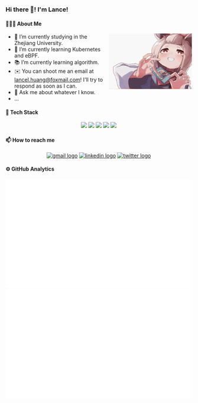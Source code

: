 ### Hi there 👋! I'm Lance!
#### 👨🏻‍💻 About Me

<img align="right" height="150" src="./img//out-5.gif"  />


- 🌱 I’m currently studying in the Zhejiang University.
- 🔭 I’m currently learning Kubernetes and eBPF.
- 📚 I’m currently learning algorithm.
- ✉️ You can shoot me an email at [lancel.huang@foxmail.com](mailto://lancel.huang@foxmail.com)! I'll try to respond as soon as I can.
- 💬 Ask me about whatever I know.
- ...





<!--
**Lan-ce-lot/Lan-ce-lot** is a ✨ _special_ ✨ repository because its `README.md` (this file) appears on your GitHub profile.
-->



#### 🚀 Tech Stack
<div align="center">
  
[![](https://img.shields.io/badge/-Go-blue.svg?style=flat-square&logo=go&logoColor=ffffff)](https://reactjs.org/)
[![](https://img.shields.io/badge/-Python-green.svg?style=flat-square&logo=python&logoColor=ffffff)](https://reactjs.org/)
[![](https://img.shields.io/badge/-Cpp-indigo.svg?style=flat-square&logo=c&logoColor=ffffff)](https://reactjs.org/)
[![](https://img.shields.io/badge/ubuntu-990000?style=flat-square&logo=ubuntu&logoColor=ffffff)](https://www.archlinux.org/)
[![](https://img.shields.io/badge/macos%20-33aadd?style=flat-square&logo=apple&logoColor=ffffff)](https://www.archlinux.org/)
</div>

#### 📫 How to reach me

<div align="center">
  <a href="mailto://lancel.huang.cs@gmail.com">
  <img src="https://raw.githubusercontent.com/maurodesouza/profile-readme-generator/master/src/assets/icons/social/gmail/default.svg" width="50" height="30" alt="gmail logo"></a>
  
  <a href="https://www.linkedin.com/in/lancelhcs/">
  <img src="https://raw.githubusercontent.com/maurodesouza/profile-readme-generator/master/src/assets/icons/social/linkedin/default.svg" width="50" height="30" alt="linkedin logo"  /></a>
  <a href="https://twitter.com/lancel_huang">
  <img src="https://raw.githubusercontent.com/maurodesouza/profile-readme-generator/master/src/assets/icons/social/twitter/default.svg" width="50" height="30" alt="twitter logo"  /></a>
</div>
<!--
<img align="right"  src="https://github.com/Lan-ce-lot/github-stats/blob/master/generated/overview.svg" width="360em" height="215em" alt="linkedin logo"  />


<img align="right"  src="https://github.com/Lan-ce-lot/github-stats/blob/master/generated/languages.svg" width="360em" height="210em" alt="linkedin logo"  />
-->

#### ⚙️ GitHub Analytics

![](https://github.com/Lan-ce-lot/github-stats/blob/master/generated/overview.svg)
![](https://github.com/Lan-ce-lot/github-stats/blob/master/generated/languages.svg)

